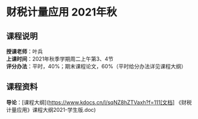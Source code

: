 # 财税计量应用 2021年秋  
## 课程说明  
**授课老师**：叶兵  
**上课时间**：2021年秋季学期周二上午第3、4节  
**评分办法**：平时，40%；期末课程论文，60%（平时给分办法详见课程大纲）  
  
## 课程资料  
**导论**：[课程大纲](https://www.kdocs.cn/l/sqNZ8hZTVaxh?f=111[文档] 《财税计量应用》课程大纲2021-学生版.doc)  
